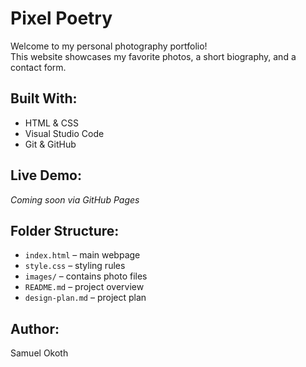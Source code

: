 # Pixel Poetry

Welcome to my personal photography portfolio!  
This website showcases my favorite photos, a short biography, and a contact form.

## Built With:

- HTML & CSS
- Visual Studio Code
- Git & GitHub

## Live Demo:

_Coming soon via GitHub Pages_

## Folder Structure:

- `index.html` – main webpage
- `style.css` – styling rules
- `images/` – contains photo files
- `README.md` – project overview
- `design-plan.md` – project plan

## Author:

Samuel Okoth
